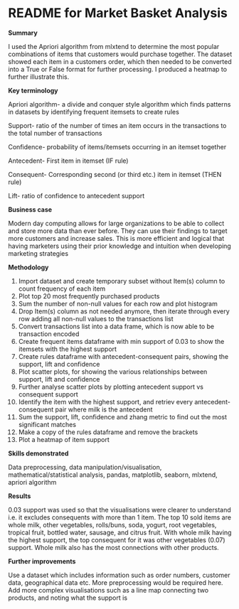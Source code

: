 # README for Market Basket Analysis

**Summary**

I used the Apriori algorithm from mlxtend to determine the most popular combinations of items that customers would purchase together. The dataset showed each item in a customers order, which then needed to be converted into a True or False format for further processing. I produced a heatmap to further illustrate this.

**Key terminology**

Apriori algorithm- a divide and conquer style algorithm which finds patterns in datasets by identifying frequent itemsets to create rules

Support- ratio of the number of times an item occurs in the transactions to the total number of transactions

Confidence- probability of items/itemsets occurring in an itemset together

Antecedent- First item in itemset (IF rule)

Consequent- Corresponding second (or third etc.) item in itemset (THEN rule)

Lift- ratio of confidence to antecedent support

**Business case**

Modern day computing allows for large organizations to be able to collect and store more data than ever before. They can use their findings to target more customers and increase sales. This is more efficient and logical that having marketers using their prior knowledge and intuition when developing marketing strategies

**Methodology**

1) Import dataset and create temporary subset without Item(s) column to count frequency of each item
2) Plot top 20 most frequently purchased products
3) Sum the number of non-null values for each row and plot histogram
4) Drop Item(s) column as not needed anymore, then iterate through every row adding all non-null values to the transactions list
5) Convert transactions list into a data frame, which is now able to be transaction encoded
6) Create frequent items dataframe with min support of 0.03 to show the itemsets with the highest support
7) Create rules dataframe with antecedent-consequent pairs, showing the support, lift and confidence
8) Plot scatter plots, for showing the various relationships between support, lift and confidence
9) Further analyse scatter plots by plotting antecedent support vs consequent support
10) Identify the item with the highest support, and retriev every antecedent-consequent pair where milk is the antecedent
11) Sum the support, lift, confidence and zhang metric to find out the most significant matches
12) Make a copy of the rules dataframe and remove the brackets
13) Plot a heatmap of item support

**Skills demonstrated**

Data preprocessing, data manipulation/visualisation, mathematical/statistical analysis, pandas, matplotlib, seaborn, mlxtend, apriori algorithm

**Results**

0.03 support was used so that the visualisations were clearer to understand i.e. it excludes consequents with more than 1 item. The top 10 sold items are whole milk, other vegetables, rolls/buns, soda, yogurt, root vegetables, tropical fruit, bottled water, sausage, and citrus fruit. With whole milk having the highest support, the top consequent for it was other vegetables (0.07) support. Whole milk also has the most connections with other products. 

**Further improvements**

Use a dataset which includes information such as order numbers, customer data, geographical data etc. More preprocessing would be required here. Add more complex visualisations such as a line map connecting two products, and noting what the support is

